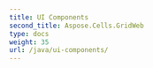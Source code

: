 ```yaml
---
title: UI Components
second_title: Aspose.Cells.GridWeb
type: docs
weight: 35
url: /java/ui-components/
---
```




